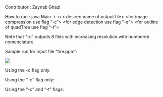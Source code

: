 Contributor : Zaynab Ghazi

How to run : java Main  -i <name of input ppm file>  -o < desired name of output file>  <for image compression use flag “-c”>  <for edge detection use flag “-e”> <for outline of quadTree use flag “-t”> 

Note that “-c” outputs 8 files with increasing resolution with numbered nomenclature. 

Sample run for input file “fire.ppm”: 

![](fire.ppm)


Using the -c flag only:





Using the “-e” flag only:



Using the “-c” and “-t” flags:



